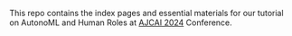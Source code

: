 This repo contains the index pages and essential materials for our tutorial on AutonoML and Human Roles at [AJCAI 2024](https://ajcai2024.org/) Conference.
